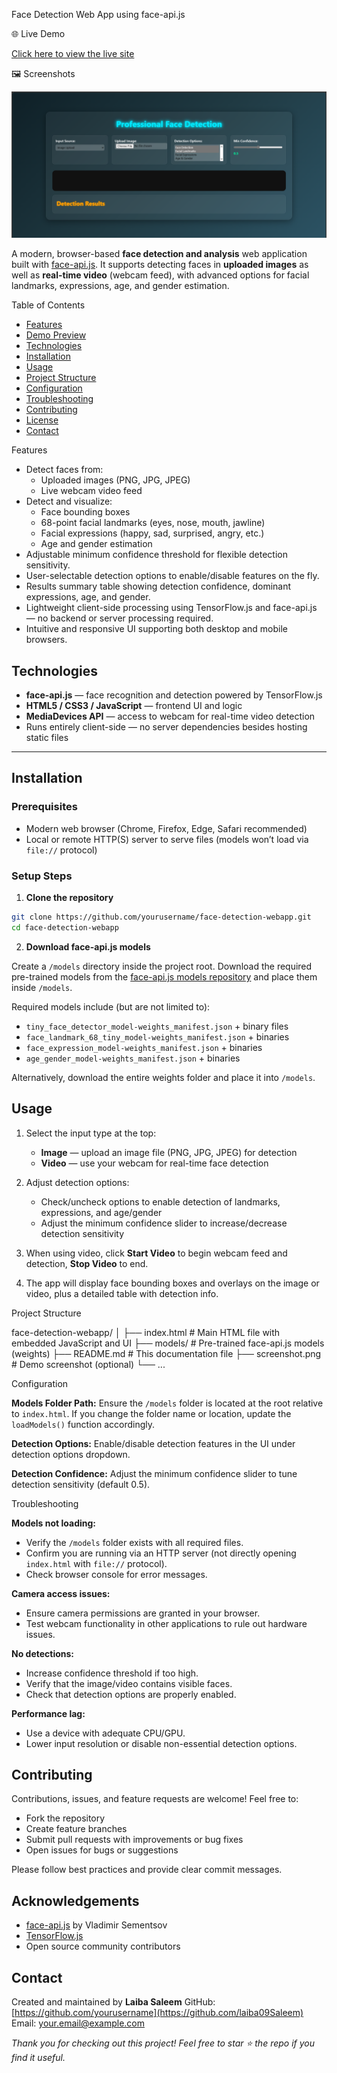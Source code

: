 Face Detection Web App using face-api.js

🌐 Live Demo

[Click here to view the live site](https://laiba09saleem.github.io/Face-Detection/)

🖼️ Screenshots

![Face Detection Screenshot](Face-Detection.png)

A modern, browser-based **face detection and analysis** web application built with [face-api.js](https://github.com/justadudewhohacks/face-api.js). It supports detecting faces in **uploaded images** as well as **real-time video** (webcam feed), with advanced options for facial landmarks, expressions, age, and gender estimation.

Table of Contents

- [Features](#features)  
- [Demo Preview](#demo-preview)  
- [Technologies](#technologies)  
- [Installation](#installation)  
- [Usage](#usage)  
- [Project Structure](#project-structure)  
- [Configuration](#configuration)  
- [Troubleshooting](#troubleshooting)  
- [Contributing](#contributing)  
- [License](#license)  
- [Contact](#contact)  

Features

- Detect faces from:
  - Uploaded images (PNG, JPG, JPEG)
  - Live webcam video feed  
- Detect and visualize:
  - Face bounding boxes
  - 68-point facial landmarks (eyes, nose, mouth, jawline)
  - Facial expressions (happy, sad, surprised, angry, etc.)
  - Age and gender estimation  
- Adjustable minimum confidence threshold for flexible detection sensitivity.  
- User-selectable detection options to enable/disable features on the fly.  
- Results summary table showing detection confidence, dominant expressions, age, and gender.  
- Lightweight client-side processing using TensorFlow.js and face-api.js — no backend or server processing required.  
- Intuitive and responsive UI supporting both desktop and mobile browsers.

## Technologies

- **face-api.js** — face recognition and detection powered by TensorFlow.js  
- **HTML5 / CSS3 / JavaScript** — frontend UI and logic  
- **MediaDevices API** — access to webcam for real-time video detection  
- Runs entirely client-side — no server dependencies besides hosting static files

---

## Installation

### Prerequisites

- Modern web browser (Chrome, Firefox, Edge, Safari recommended)  
- Local or remote HTTP(S) server to serve files (models won’t load via `file://` protocol)

### Setup Steps

1. **Clone the repository**

```bash
git clone https://github.com/yourusername/face-detection-webapp.git
cd face-detection-webapp
````

2. **Download face-api.js models**

Create a `/models` directory inside the project root. Download the required pre-trained models from the [face-api.js models repository](https://github.com/justadudewhohacks/face-api.js/tree/master/weights) and place them inside `/models`.

Required models include (but are not limited to):

* `tiny_face_detector_model-weights_manifest.json` + binary files
* `face_landmark_68_tiny_model-weights_manifest.json` + binaries
* `face_expression_model-weights_manifest.json` + binaries
* `age_gender_model-weights_manifest.json` + binaries

Alternatively, download the entire weights folder and place it into `/models`.


## Usage

1. Select the input type at the top:

   * **Image** — upload an image file (PNG, JPG, JPEG) for detection
   * **Video** — use your webcam for real-time face detection

2. Adjust detection options:

   * Check/uncheck options to enable detection of landmarks, expressions, and age/gender
   * Adjust the minimum confidence slider to increase/decrease detection sensitivity

3. When using video, click **Start Video** to begin webcam feed and detection, **Stop Video** to end.

4. The app will display face bounding boxes and overlays on the image or video, plus a detailed table with detection info.

Project Structure

face-detection-webapp/
│
├── index.html          # Main HTML file with embedded JavaScript and UI
├── models/             # Pre-trained face-api.js models (weights)
├── README.md           # This documentation file
├── screenshot.png      # Demo screenshot (optional)
└── ...

Configuration

 **Models Folder Path:**
  Ensure the `/models` folder is located at the root relative to `index.html`. If you change the folder name or location, update the `loadModels()` function accordingly.

**Detection Options:**
  Enable/disable detection features in the UI under detection options dropdown.

**Detection Confidence:**
  Adjust the minimum confidence slider to tune detection sensitivity (default 0.5).


Troubleshooting

**Models not loading:**

  * Verify the `/models` folder exists with all required files.
  * Confirm you are running via an HTTP server (not directly opening `index.html` with `file://` protocol).
  * Check browser console for error messages.

**Camera access issues:**

  * Ensure camera permissions are granted in your browser.
  * Test webcam functionality in other applications to rule out hardware issues.

**No detections:**

  * Increase confidence threshold if too high.
  * Verify that the image/video contains visible faces.
  * Check that detection options are properly enabled.

**Performance lag:**

  * Use a device with adequate CPU/GPU.
  * Lower input resolution or disable non-essential detection options.

## Contributing

Contributions, issues, and feature requests are welcome! Feel free to:

* Fork the repository
* Create feature branches
* Submit pull requests with improvements or bug fixes
* Open issues for bugs or suggestions

Please follow best practices and provide clear commit messages.

## Acknowledgements

* [face-api.js](https://github.com/justadudewhohacks/face-api.js) by Vladimir Sementsov
* [TensorFlow.js](https://www.tensorflow.org/js)
* Open source community contributors

## Contact

Created and maintained by **Laiba Saleem**
GitHub: [https://github.com/yourusername](https://github.com/laiba09Saleem)
Email: [your.email@example.com](laibasaleem068@gmail.com)

*Thank you for checking out this project! Feel free to star ⭐ the repo if you find it useful.*

